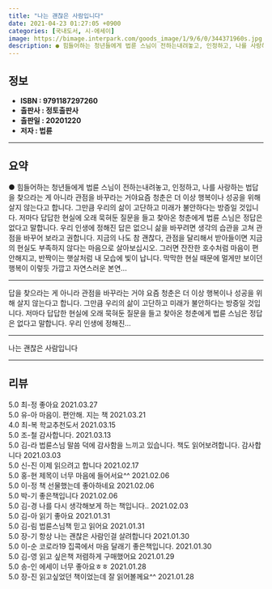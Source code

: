 ```yaml
---
title: "나는 괜찮은 사람입니다"
date: 2021-04-23 01:27:05 +0900
categories: [국내도서, 시-에세이]
image: https://bimage.interpark.com/goods_image/1/9/6/0/344371960s.jpg
description: ● 힘들어하는 청년들에게 법륜 스님이 전하는내려놓고, 인정하고, 나를 사랑하는 법답을 찾으라는 게 아니라 관점을 바꾸라는 거야요즘 청춘은 더 이상 행복이나 성공을 위해 살지 않는다고 합니다. 그만큼 우리의 삶이 고단하고 미래가 불안하다는 방증일 것입니다. 저마다 답답한 현실에 오래 묵
---
```


## **정보**

- **ISBN : 9791187297260**
- **출판사 : 정토출판사**
- **출판일 : 20201220**
- **저자 : 법륜**

------



## **요약**

●  힘들어하는 청년들에게 법륜 스님이 전하는내려놓고, 인정하고, 나를 사랑하는 법답을 찾으라는 게 아니라 관점을 바꾸라는 거야요즘 청춘은 더 이상 행복이나 성공을 위해 살지 않는다고 합니다. 그만큼 우리의 삶이 고단하고 미래가 불안하다는 방증일 것입니다. 저마다 답답한 현실에 오래 묵혀둔 질문을 들고 찾아온 청춘에게 법륜 스님은 정답은 없다고 말합니다. 우리 인생에 정해진 답은 없으니 삶을 바꾸려면 생각의 습관을 고쳐 관점을 바꾸어 보라고 권합니다. 지금의 나도 참 괜찮다, 관점을 달리해서 받아들이면 지금의 현실도 부족하지 않다는 마음으로 살아보십시오. 그러면 잔잔한 호수처럼 마음이 편안해지고, 반짝이는 햇살처럼 내 모습에 빛이 납니다. 막막한 현실 때문에 멀게만 보이던 행복이 이렇듯 가깝고 자연스러운 본연...

------

답을 찾으라는 게 아니라 관점을 바꾸라는 거야
요즘 청춘은 더 이상 행복이나 성공을 위해 살지 않는다고 합니다. 그만큼 우리의 삶이 고단하고 미래가 불안하다는 방증일 것입니다. 저마다 답답한 현실에 오래 묵혀둔 질문을 들고 찾아온 청춘에게 법륜 스님은 정답은 없다고 말합니다. 우리 인생에 정해진... 

------


나는 괜찮은 사람입니다 

------


## **리뷰** 

5.0 최-정 좋아요
 2021.03.27 <br/>5.0 유-아 마음이. 편안해. 지는 책 2021.03.21 <br/>4.0 최-복 학교추천도서  2021.03.15 <br/>5.0 조-철 감사합니다. 2021.03.13 <br/>5.0 김-라 법륜스님 말씀 덕에 감사함을 느끼고 있습니다. 책도 읽어보려합니다. 감사합니다 2021.03.03 <br/>5.0 신-진 이제  읽으려고 합니다 2021.02.17 <br/>5.0 홍-현 제목이 너무 마음에 들어서요^^ 2021.02.06 <br/>5.0 이-정 책 선물했는데 좋아하네요
 2021.02.06 <br/>5.0 박-기 좋은책입니다 2021.02.06 <br/>5.0 김-경 나를 다시 생각해보게 하는 책입니다.. 2021.02.03 <br/>5.0 김-아 읽기 좋아요 2021.01.31 <br/>5.0 김-림 법륜스님책 믿고 읽어요 2021.01.31 <br/>5.0 장-기 항상 나는 괜찮은 사람인걸 살려합니다 2021.01.30 <br/>5.0 이-순 코로라19 집콕에서 마음 달래기 좋은책입니다. 2021.01.30 <br/>5.0 김-영 읽고 싶은책 저렴하게 구매했어요 2021.01.29 <br/>5.0 송-인 에세이 너무 좋아요ㅎㅎ 2021.01.28 <br/>5.0 장-진 읽고싶었던 책이었는데 잘 읽어볼께요^^ 2021.01.28 <br/>